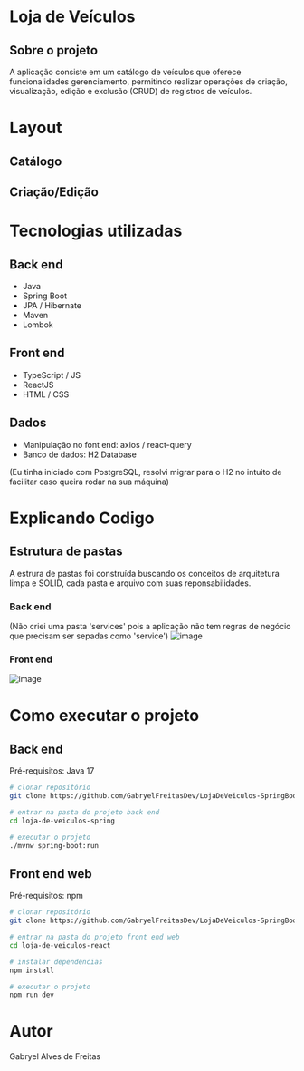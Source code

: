 # Loja de Veículos
## Sobre o projeto

A aplicação consiste em um catálogo de veículos que oferece funcionalidades gerenciamento, permitindo realizar operações de criação, visualização, edição e exclusão (CRUD) de registros de veículos.

# Layout
## Catálogo

## Criação/Edição


# Tecnologias utilizadas
## Back end
- Java
- Spring Boot
- JPA / Hibernate
- Maven
- Lombok
## Front end
- TypeScript / JS 
- ReactJS
- HTML / CSS 
## Dados
- Manipulação no font end: axios / react-query
- Banco de dados: H2 Database

(Eu tinha iniciado com PostgreSQL, resolvi migrar para o H2 no intuito de facilitar caso queira rodar na sua máquina)

# Explicando Codigo
## Estrutura de pastas

A estrura de pastas foi construída buscando os conceitos de arquitetura limpa e SOLID, cada pasta e arquivo com suas reponsabilidades.
### Back end
(Não criei uma pasta 'services' pois a aplicação não tem regras de negócio que precisam ser sepadas como 'service')
![image](https://github.com/GabryelFreitasDev/LojaDeVeiculos-SpringBoot/assets/103697602/c711e01c-8d30-409e-ad2a-deb638d7e5ea)

### Front end
![image](https://github.com/GabryelFreitasDev/LojaDeVeiculos-SpringBoot/assets/103697602/44ead05b-5d05-4483-b756-66f86cad0569)

# Como executar o projeto

## Back end
Pré-requisitos: Java 17

```bash
# clonar repositório
git clone https://github.com/GabryelFreitasDev/LojaDeVeiculos-SpringBoot.git

# entrar na pasta do projeto back end
cd loja-de-veiculos-spring

# executar o projeto
./mvnw spring-boot:run
```

## Front end web
Pré-requisitos: npm

```bash
# clonar repositório
git clone https://github.com/GabryelFreitasDev/LojaDeVeiculos-SpringBoot.git

# entrar na pasta do projeto front end web
cd loja-de-veiculos-react

# instalar dependências
npm install

# executar o projeto
npm run dev
```

# Autor

Gabryel Alves de Freitas
